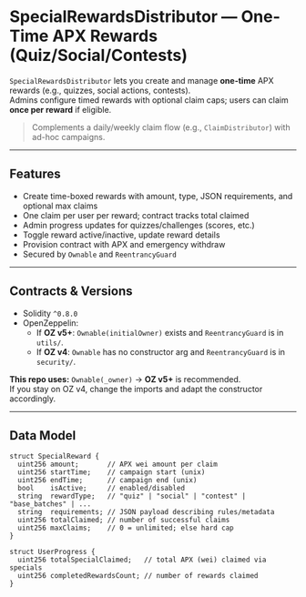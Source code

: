 # SpecialRewardsDistributor — One-Time APX Rewards (Quiz/Social/Contests)

`SpecialRewardsDistributor` lets you create and manage **one-time** APX rewards (e.g., quizzes, social actions, contests).  
Admins configure timed rewards with optional claim caps; users can claim **once per reward** if eligible.

> Complements a daily/weekly claim flow (e.g., `ClaimDistributor`) with ad-hoc campaigns.

---

## Features

- Create time-boxed rewards with amount, type, JSON requirements, and optional max claims
- One claim per user per reward; contract tracks total claimed
- Admin progress updates for quizzes/challenges (scores, etc.)
- Toggle reward active/inactive, update reward details
- Provision contract with APX and emergency withdraw
- Secured by `Ownable` and `ReentrancyGuard`

---

## Contracts & Versions

- Solidity `^0.8.0`
- OpenZeppelin:
  - If **OZ v5+**: `Ownable(initialOwner)` exists and `ReentrancyGuard` is in `utils/`.
  - If **OZ v4**: `Ownable` has no constructor arg and `ReentrancyGuard` is in `security/`.

**This repo uses:** `Ownable(_owner)` → **OZ v5+** is recommended.  
If you stay on OZ v4, change the imports and adapt the constructor accordingly.

---

## Data Model

```solidity
struct SpecialReward {
  uint256 amount;       // APX wei amount per claim
  uint256 startTime;    // campaign start (unix)
  uint256 endTime;      // campaign end (unix)
  bool    isActive;     // enabled/disabled
  string  rewardType;   // "quiz" | "social" | "contest" | "base_batches" | ...
  string  requirements; // JSON payload describing rules/metadata
  uint256 totalClaimed; // number of successful claims
  uint256 maxClaims;    // 0 = unlimited; else hard cap
}

struct UserProgress {
  uint256 totalSpecialClaimed;   // total APX (wei) claimed via specials
  uint256 completedRewardsCount; // number of rewards claimed
}
